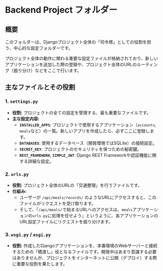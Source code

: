 # Backend Project フォルダー

## 概要

このフォルダーは、Djangoプロジェクト全体の「司令塔」としての役割を担う、中心的な設定フォルダーです。

プロジェクト全体の動作に関わる重要な設定ファイルが格納されており、新しいアプリケーションを追加した際の登録や、プロジェクト全体のURLのルーティング（振り分け）などをここで行います。

## 主なファイルとその役割

### 1. `settings.py`

* **役割:** プロジェクトの全ての設定を管理する、最も重要なファイルです。
* **主な設定内容:**
    * **`INSTALLED_APPS`**: プロジェクトで使用するアプリケーション（`accounts`, `meals`など）の一覧。新しいアプリを作成したら、必ずここに登録します。
    * **`DATABASES`**: 使用するデータベース（開発環境ではSQLite）の接続設定。
    * **`SECRET_KEY`**: プロジェクトのセキュリティを保つための秘密鍵。
    * **`REST_FRAMEWORK`**, **`SIMPLE_JWT`**: Django REST Frameworkや認証機能に関する詳細な設定。

### 2. `urls.py`

* **役割:** プロジェクト全体のURLの「交通整理」を行うファイルです。
* **仕組み:**
    * ユーザーが `/api/meals/records/` のようなURLにアクセスすると、このファイルがリクエストを受け取ります。
    * そして、「`/api/meals/`で始まるURLへのアクセスは、`meals`アプリケーションの`urls.py`に処理を任せよう」というように、各アプリケーションのURL設定ファイルにリクエストを振り分けます。

### 3. `wsgi.py` / `asgi.py`

* **役割:** 作成したDjangoアプリケーションを、本番環境のWebサーバーと接続するための「橋渡し」役となるファイルです。開発中はあまり意識する必要はありませんが、プロジェクトをインターネットに公開（デプロイ）する際に重要な役割を果たします。
